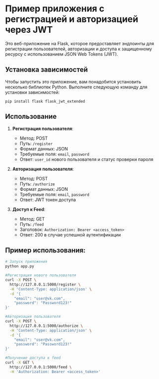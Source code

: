 # Пример приложения с регистрацией и авторизацией через JWT

Это веб-приложение на Flask, которое предоставляет эндпоинты для регистрации пользователей, авторизации и доступа к защищенному ресурсу с использованием JSON Web Tokens (JWT).

## Установка зависимостей
Чтобы запустить это приложение, вам понадобится установить несколько библиотек Python. Выполните следующую команду для установки зависимостей:

`pip install flask flask_jwt_extended`


## Использование

1. **Регистрация пользователя**: 
   - Метод: POST
   - Путь: `/register`
   - Формат данных: JSON
   - Требуемые поля: `email`, `password`
   - Ответ: `user_id` нового пользователя и статус проверки пароля

2. **Авторизация пользователя**:
   - Метод: POST
   - Путь: `/authorize`
   - Формат данных: JSON
   - Требуемые поля: `email`, `password`
   - Ответ: JWT токен доступа
   
3. **Доступ к Feed**:
   - Метод: GET
   - Путь: `/feed`
   - Заголовок: `Authorization: Bearer <access_token>`
   - Ответ: 200 в случае успешной аутентификации

## Пример использования:

```bash
# Запуск приложения
python app.py

#Регистрация нового пользователя
curl -X POST \
  http://127.0.0.1:5000/register \
  -H 'Content-Type: application/json' \
  -d '{
	"email": "user@vk.com",
	"password": "Password123!"
}'

#Авторизация пользователя
curl -X POST \
  http://127.0.0.1:5000/authorize \
  -H 'Content-Type: application/json' \
  -d '{
	"email": "user@vk.com",
	"password": "Password123!"
}'

#Получение доступа к feed
curl -X GET \
  http://127.0.0.1:5000/feed \
  -H 'Authorization: Bearer <access_token>'
```


